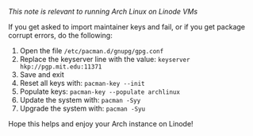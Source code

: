 <!-- title: Pacman Key issues with Arch Linux on Linode -->

*This note is relevant to running Arch Linux on Linode VMs*

If you get asked to import maintainer keys and fail, or if you get package
corrupt errors, do the following:

1. Open the file `/etc/pacman.d/gnupg/gpg.conf`
2. Replace the keyserver line with the value: `keyserver hkp://pgp.mit.edu:11371`
3. Save and exit
4. Reset all keys with: `pacman-key --init`
5. Populate keys: `pacman-key --populate archlinux`
6. Update the system with: `pacman -Syy`
7. Upgrade the system with: `pacman -Syu`

Hope this helps and enjoy your Arch instance on Linode!
